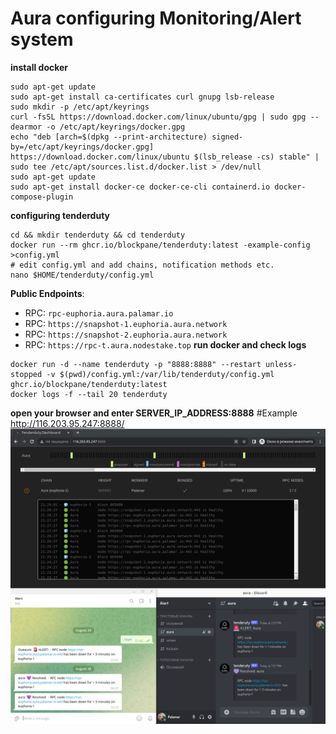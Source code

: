 # Aura configuring Monitoring/Alert system
**install docker**
```shell
sudo apt-get update
sudo apt-get install ca-certificates curl gnupg lsb-release
sudo mkdir -p /etc/apt/keyrings
curl -fsSL https://download.docker.com/linux/ubuntu/gpg | sudo gpg --dearmor -o /etc/apt/keyrings/docker.gpg
echo "deb [arch=$(dpkg --print-architecture) signed-by=/etc/apt/keyrings/docker.gpg] https://download.docker.com/linux/ubuntu $(lsb_release -cs) stable" | sudo tee /etc/apt/sources.list.d/docker.list > /dev/null
sudo apt-get update
sudo apt-get install docker-ce docker-ce-cli containerd.io docker-compose-plugin
```
**configuring tenderduty**

```shell
cd && mkdir tenderduty && cd tenderduty
docker run --rm ghcr.io/blockpane/tenderduty:latest -example-config >config.yml
# edit config.yml and add chains, notification methods etc.
nano $HOME/tenderduty/config.yml
```
**Public Endpoints**:
 - RPC: `rpc-euphoria.aura.palamar.io`
 - RPC: `https://snapshot-1.euphoria.aura.network`
 - RPC: `https://snapshot-2.euphoria.aura.network`
 - RPC: `https://rpc-t.aura.nodestake.top`
**run docker and check logs**
```shell
docker run -d --name tenderduty -p "8888:8888" --restart unless-stopped -v $(pwd)/config.yml:/var/lib/tenderduty/config.yml ghcr.io/blockpane/tenderduty:latest
docker logs -f --tail 20 tenderduty
```
**open your browser and enter SERVER_IP_ADDRESS:8888** #Example http://116.203.95.247:8888/
![Image alt](https://github.com/Pa1amar/images/blob/main/2022-08-26_21-29.png)

